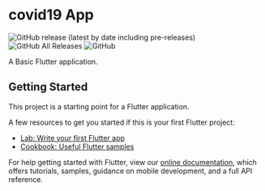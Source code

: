 # covid19 App
<img alt="GitHub release (latest by date including pre-releases)" src="https://img.shields.io/github/v/release/tharukamannapperuma/cov_flutter?include_prereleases"> <img alt="GitHub All Releases" src="https://img.shields.io/github/downloads/tharukamannapperuma/cov_flutter/total?color=green"> <img alt="GitHub" src="https://img.shields.io/github/license/tharukamannapperuma/cov_flutter">

A Basic Flutter application.

## Getting Started

This project is a starting point for a Flutter application.

A few resources to get you started if this is your first Flutter project:

- [Lab: Write your first Flutter app](https://flutter.dev/docs/get-started/codelab)
- [Cookbook: Useful Flutter samples](https://flutter.dev/docs/cookbook)

For help getting started with Flutter, view our
[online documentation](https://flutter.dev/docs), which offers tutorials,
samples, guidance on mobile development, and a full API reference.
